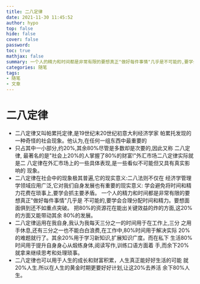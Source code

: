 ```yaml
---
title: 二八定律
date: 2021-11-30 11:45:52
author: hypo
top: false
hide: false
cover: false
password:
toc: true
mathjax: false
summary: 一个人的精力和时间都是非常有限的要想真正"做好每件事情"几乎是不可能的,要学会合理分配时间和精力。
categories: 随笔
tags:
- 随笔
- 文章
---
```

# 二八定律

* 二八定律又叫帕累托定律,是19世纪末20世纪初意大利经济学家
帕累托发现的一种奇怪的社会现象。他认为,在任何一组东西中最重要的
* 只占其中一小部分,约20%,其余80%尽管是多数却是次要的,因此又称 二八定律,
最著名的是"社会上20%的人掌握了80%的财富!"外汇市场二八定律实际就是二
八定律在外汇市场上的一些具体表现,是一些看似不可能但又具有真实影响的
现象。
* 二八定律在社会中的现象极其普遍,它的现实意义:二八法则不仅在
经济学管理学领域应用广泛,它对我们自身发展也有重要的现实意义:
学会避免将时间和精力花费在琐事上,要学会抓主要矛盾。
一个人的精力和时间都是非常有限的要想真正"做好每件事情"几乎是
不可能的,要学会合理分配时间和精力。要想面面俱到还不如重点突破。
把80%的资源花在能出关键效益的炸的方面,这20%的方面又能带动其余
80%的发展。
* 二八定律运用在我自身,我认为我每天三分之一的时间用于在工作上,三分
之用手休息,还有三分之一也不能白白浪费,在工作中,80%时间用于解决实际
20%的难题就行了。其余20%用于学习新知识,扩展知识广度。而在私下
生活80%时间用于提升自身身心从煅练身体,阅读写作,训练口语方面着
手,而余下20%就拿来继续思考和处理琐事。
* 二八定律也可以用于人生的成长和财富积累，人生真正能好好生活的可能
就20%人生.所以在人生的黄金时期更要好好计划,让这20%去养活
余下80%人生。